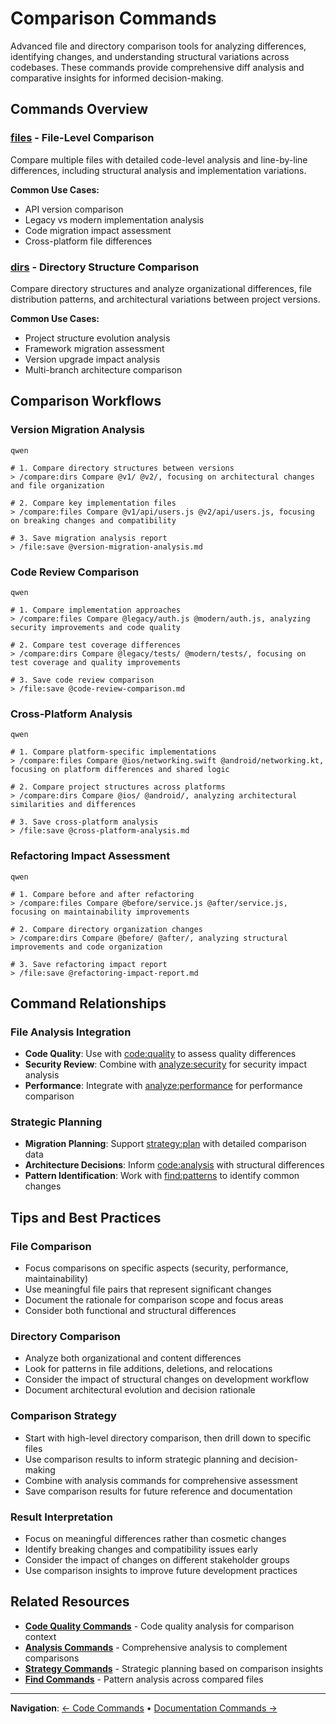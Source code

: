 # Comparison Commands

Advanced file and directory comparison tools for analyzing differences, identifying changes, and understanding structural variations across codebases. These commands provide comprehensive diff analysis and comparative insights for informed decision-making.

## Commands Overview

### [files](files.md) - File-Level Comparison
Compare multiple files with detailed code-level analysis and line-by-line differences, including structural analysis and implementation variations.

**Common Use Cases:**
- API version comparison
- Legacy vs modern implementation analysis
- Code migration impact assessment
- Cross-platform file differences

### [dirs](dirs.md) - Directory Structure Comparison
Compare directory structures and analyze organizational differences, file distribution patterns, and architectural variations between project versions.

**Common Use Cases:**
- Project structure evolution analysis
- Framework migration assessment
- Version upgrade impact analysis
- Multi-branch architecture comparison

## Comparison Workflows

### Version Migration Analysis
```
qwen
```

```qwen
# 1. Compare directory structures between versions
> /compare:dirs Compare @v1/ @v2/, focusing on architectural changes and file organization

# 2. Compare key implementation files
> /compare:files Compare @v1/api/users.js @v2/api/users.js, focusing on breaking changes and compatibility

# 3. Save migration analysis report
> /file:save @version-migration-analysis.md
```

### Code Review Comparison
```
qwen
```

```qwen
# 1. Compare implementation approaches
> /compare:files Compare @legacy/auth.js @modern/auth.js, analyzing security improvements and code quality

# 2. Compare test coverage differences
> /compare:dirs Compare @legacy/tests/ @modern/tests/, focusing on test coverage and quality improvements

# 3. Save code review comparison
> /file:save @code-review-comparison.md
```

### Cross-Platform Analysis
```
qwen
```

```qwen
# 1. Compare platform-specific implementations
> /compare:files Compare @ios/networking.swift @android/networking.kt, focusing on platform differences and shared logic

# 2. Compare project structures across platforms
> /compare:dirs Compare @ios/ @android/, analyzing architectural similarities and differences

# 3. Save cross-platform analysis
> /file:save @cross-platform-analysis.md
```

### Refactoring Impact Assessment
```
qwen
```

```qwen
# 1. Compare before and after refactoring
> /compare:files Compare @before/service.js @after/service.js, focusing on maintainability improvements

# 2. Compare directory organization changes
> /compare:dirs Compare @before/ @after/, analyzing structural improvements and code organization

# 3. Save refactoring impact report
> /file:save @refactoring-impact-report.md
```

## Command Relationships

### File Analysis Integration
- **Code Quality**: Use with [code:quality](../code/quality.md) to assess quality differences
- **Security Review**: Combine with [analyze:security](../analyze/security.md) for security impact analysis
- **Performance**: Integrate with [analyze:performance](../analyze/performance.md) for performance comparison

### Strategic Planning
- **Migration Planning**: Support [strategy:plan](../strategy/plan.md) with detailed comparison data
- **Architecture Decisions**: Inform [code:analysis](../code/analysis.md) with structural differences
- **Pattern Identification**: Work with [find:patterns](../find/patterns.md) to identify common changes

## Tips and Best Practices

### File Comparison
- Focus comparisons on specific aspects (security, performance, maintainability)
- Use meaningful file pairs that represent significant changes
- Document the rationale for comparison scope and focus areas
- Consider both functional and structural differences

### Directory Comparison
- Analyze both organizational and content differences
- Look for patterns in file additions, deletions, and relocations
- Consider the impact of structural changes on development workflow
- Document architectural evolution and decision rationale

### Comparison Strategy
- Start with high-level directory comparison, then drill down to specific files
- Use comparison results to inform strategic planning and decision-making
- Combine with analysis commands for comprehensive assessment
- Save comparison results for future reference and documentation

### Result Interpretation
- Focus on meaningful differences rather than cosmetic changes
- Identify breaking changes and compatibility issues early
- Consider the impact of changes on different stakeholder groups
- Use comparison insights to improve future development practices

## Related Resources

- **[Code Quality Commands](../code/)** - Code quality analysis for comparison context
- **[Analysis Commands](../analyze/)** - Comprehensive analysis to complement comparisons
- **[Strategy Commands](../strategy/)** - Strategic planning based on comparison insights
- **[Find Commands](../find/)** - Pattern analysis across compared files

---

**Navigation**: [← Code Commands](../code/) • [Documentation Commands →](../docs/)